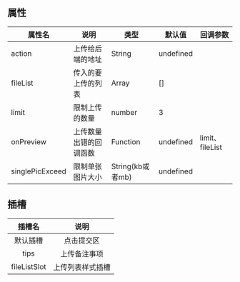 ## 属性

| 属性名          | 说明                   | 类型             | 默认值    | 回调参数        |
| --------------- | ---------------------- | ---------------- | --------- | --------------- |
| action          | 上传给后端的地址       | String           | undefined |                 |
| fileList        | 传入的要上传的列表     | Array            | []        |                 |
| limit           | 限制上传的数量         | number           | 3         |                 |
| onPreview       | 上传数量出错的回调函数 | Function         | undefined | limit、fileList |
| singlePicExceed | 限制单张图片大小       | String(kb或者mb) | undefined |                 |



## 插槽

|    插槽名    |       说明       |
| :----------: | :--------------: |
|   默认插槽   |    点击提交区    |
|     tips     |   上传备注事项   |
| fileListSlot | 上传列表样式插槽 |

